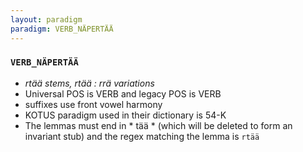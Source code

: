 ```yaml
---
layout: paradigm
paradigm: VERB_NÄPERTÄÄ
---
```

### ` VERB_NÄPERTÄÄ `

* _rtää stems, rtää : rrä variations_
* Universal POS is VERB and legacy POS is VERB
* suffixes use front vowel harmony
* KOTUS paradigm used in their dictionary is 54-K
* The lemmas must end in * tää * (which will be deleted to form an invariant stub) and the regex matching the lemma is ` rtää `

